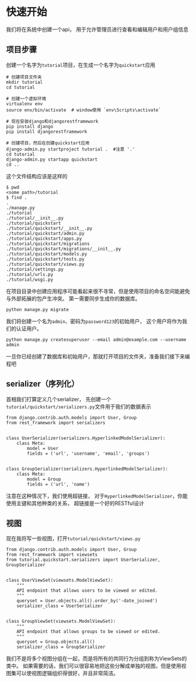 # 快速开始
我们将在系统中创建一个api， 用于允许管理员进行查看和编辑用户和用户组信息

## 项目步骤

创建一个名字为`tutorial`项目，在生成一个名字为`quickstart`应用

    # 创建项目文件夹
    mkdir tutorial
    cd tutorial

    # 创建一个虚拟环境
    virtualenv env
    source env/bin/activate  # window使用 `env\Scripts\activate`

    # 现在安装django和djangorestframework
    pip install django
    pip install djangorestframework

    # 创建项目，然后在创建quickstart应用
    django-admin.py startproject tutorial .  #注意 '.'
    cd tutorial
    django-admin.py startapp quickstart
    cd ..

这个文件结构应该是这样的

    $ pwd
    <some path>/tutorial
    $ find .
    .
    ./manage.py
    ./tutorial
    ./tutorial/__init__.py
    ./tutorial/quickstart
    ./tutorial/quickstart/__init__.py
    ./tutorial/quickstart/admin.py
    ./tutorial/quickstart/apps.py
    ./tutorial/quickstart/migrations
    ./tutorial/quickstart/migrations/__init__.py
    ./tutorial/quickstart/models.py
    ./tutorial/quickstart/tests.py
    ./tutorial/quickstart/views.py
    ./tutorial/settings.py
    ./tutorial/urls.py
    ./tutorial/wsgi.py

在项目目录中创建应用程序可能看起来很不寻常，但是使用项目的命名空间能避免与外部拓展的包产生冲突。
第一需要同步生成你的数据库。

    python manage.py migrate

我们将创建一个名为`admin`、密码为`password123`的初始用户， 这个用户将作为我们的认证用户。

    python manage.py createsuperuser --email admin@example.com --username admin

一旦你已经创建了数据库和初始用户，那就打开项目的文件夹，准备我们接下来编程吧

## serializer（序列化）

首相我们打算定义几个serializer， 先创建一个`tutorial/quickstart/serializers.py`文件用于我们的数据表示

    from django.contrib.auth.models import User, Group
    from rest_framework import serializers


    class UserSerializer(serializers.HyperlinkedModelSerializer):
        class Meta:
            model = User
            fields = ('url', 'username', 'email', 'groups')


    class GroupSerializer(serializers.HyperlinkedModelSerializer):
        class Meta:
            model = Group
            fields = ('url', 'name')

注意在这种情况下，我们使用超链接， 对于`HyperlinkedModelSerializer`，你能使用主键和其他种类的关系， 超链接是一个好的RESTful设计


## 视图

现在我将写一些视图，打开`tutorial/quickstart/views.py`

    from django.contrib.auth.models import User, Group
    from rest_framework import viewsets
    from tutorial.quickstart.serializers import UserSerializer, GroupSerializer


    class UserViewSet(viewsets.ModelViewSet):
        """
        API endpoint that allows users to be viewed or edited.
        """
        queryset = User.objects.all().order_by('-date_joined')
        serializer_class = UserSerializer


    class GroupViewSet(viewsets.ModelViewSet):
        """
        API endpoint that allows groups to be viewed or edited.
        """
        queryset = Group.objects.all()
        serializer_class = GroupSerializer


我们不是将多个视图分组在一起，而是将所有的共同行为分组到称为ViewSets的类中。
如果需要的话，我们可以很容易地把这些分解成单独的视图，但是使用视图集可以使视图逻辑组织得很好，并且非常简洁。


